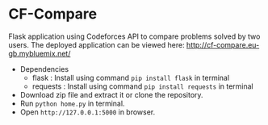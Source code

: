 # CF-Compare

Flask application using Codeforces API to compare problems solved by two users. The deployed application can be viewed here: http://cf-compare.eu-gb.mybluemix.net/

- Dependencies
  - flask : Install using command ```pip install flask``` in terminal
  - requests : Install using command ```pip install requests``` in terminal
- Download zip file and extract it or clone the repository.
- Run ```python home.py``` in terminal.
- Open ```http://127.0.0.1:5000``` in browser.
